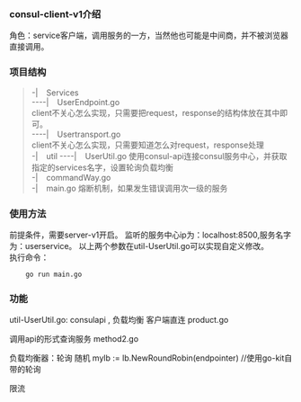 ### consul-client-v1介绍
角色：service客户端，调用服务的一方，当然他也可能是中间商，并不被浏览器直接调用。
### 项目结构  

>-| &ensp; Services  
>----| &ensp; UserEndpoint.go  
> client不关心怎么实现，只需要把request，response的结构体放在其中即可。   
>----| &ensp; Usertransport.go  
> client不关心怎么实现，只需要知道怎么对request，response处理  
>-| &ensp; util
>----| &ensp; UserUtil.go
> 使用consul-api连接consul服务中心，并获取指定的services名字，设置轮询负载均衡  
> -| &ensp; commandWay.go  
> -| &ensp; main.go
> 熔断机制，如果发生错误调用次一级的服务
### 使用方法
前提条件，需要server-v1开启。
监听的服务中心ip为：localhost:8500,服务名字为：userservice。
以上两个参数在util-UserUtil.go可以实现自定义修改。  
执行命令：  

        go run main.go
### 功能
util-UserUtil.go: consulapi , 负载均衡
客户端直连 
product.go

调用api的形式查询服务
method2.go

负载均衡器：轮询 随机
        mylb := lb.NewRoundRobin(endpointer) //使用go-kit自带的轮询

限流